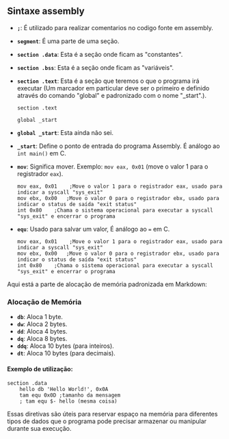 ## Sintaxe assembly

- **`;`**: É utilizado para realizar comentarios no codigo fonte em assembly.

- **`segment`**: É uma parte de uma seção.

- **`section .data`**: Esta é a seção onde ficam as "constantes".
  
- **`section .bss`**: Esta é a seção onde ficam as "variáveis".

- **`section .text`**: Esta é a seção que teremos o que o programa irá executar (Um marcador em particular deve ser o primeiro e definido
através do comando "global" e padronizado com o nome "_start".).

    ```assembly
    section .text 
    
    global _start
    ```

- **`global _start`**: Esta ainda não sei.

- **`_start`**: Define o ponto de entrada do programa Assembly. É análogo ao `int main()` em C.

- **`mov`**: Significa mover. Exemplo: `mov eax, 0x01` (move o valor 1 para o registrador `eax`).

    ```assembly
    mov eax, 0x01    ;Move o valor 1 para o registrador eax, usado para indicar a syscall "sys_exit"
    mov ebx, 0x00   ;Move o valor 0 para o registrador ebx, usado para indicar o status de saída "exit status"
    int 0x80    ;Chama o sistema operacional para executar a syscall "sys_exit" e encerrar o programa
    ```

- **`equ`**: Usado para salvar um valor,  É análogo ao `=` em C.
    
    ```assembly
    mov eax, 0x01    ;Move o valor 1 para o registrador eax, usado para indicar a syscall "sys_exit"
    mov ebx, 0x00   ;Move o valor 0 para o registrador ebx, usado para indicar o status de saída "exit status"
    int 0x80    ;Chama o sistema operacional para executar a syscall "sys_exit" e encerrar o programa
    ```

Aqui está a parte de alocação de memória padronizada em Markdown:

### Alocação de Memória

- **`db`**: Aloca 1 byte.
- **`dw`**: Aloca 2 bytes.
- **`dd`**: Aloca 4 bytes.
- **`dq`**: Aloca 8 bytes.
- **`ddq`**: Aloca 10 bytes (para inteiros).
- **`dt`**: Aloca 10 bytes (para decimais).

#### Exemplo de utilização:

```assembly
section .data
    hello db 'Hello World!', 0x0A
    tam equ 0x0D ;tamanho da mensagem 
    ; tam equ $- hello (mesma coisa)
```

Essas diretivas são úteis para reservar espaço na memória para diferentes tipos de dados que o programa pode precisar armazenar ou manipular durante sua execução.